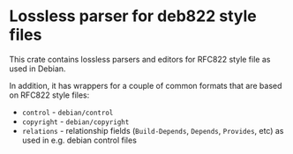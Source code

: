 Lossless parser for deb822 style files
======================================

This crate contains lossless parsers and editors for RFC822 style file as used
in Debian.

In addition, it has wrappers for a couple of common formats that are based
on RFC822 style files:

 * `control` - ``debian/control``
 * `copyright` - ``debian/copyright``
 * `relations` - relationship fields
    (``Build-Depends``, ``Depends``, ``Provides``, etc) as used in e.g.  debian
    control files
